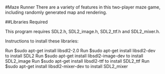 #Maze Runner
There are a variety of features in this two-player maze game, including randomly generated map and rendering.


##Libraries Required

This program requires SDL2.h, SDL2_image.h, SDL2_ttf.h and SDL2_mixer.h.

Instructions to install these libraries:
 
 Run $sudo apt-get install libsdl2-2.0 
   Run $sudo apt-get install libsdl2-dev to install SDL2
   Run $sudo apt-get install libsdl2-image-dev to install SDL2_image
   Run $sudo apt-get install libsdl2-ttf to install SDL2_ttf
   Run $sudo apt-get install libsdl2-mixer-dev to install SDL2_mixer
   
    
